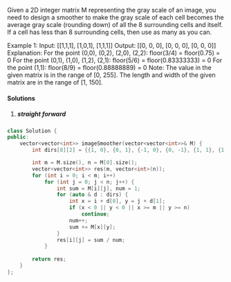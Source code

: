 Given a 2D integer matrix M representing the gray scale of an image, you need to design a smoother to make the gray scale of each cell becomes the average gray scale (rounding down) of all the 8 surrounding cells and itself. If a cell has less than 8 surrounding cells, then use as many as you can.

Example 1:
Input:
[[1,1,1],
 [1,0,1],
 [1,1,1]]
Output:
[[0, 0, 0],
 [0, 0, 0],
 [0, 0, 0]]
Explanation:
For the point (0,0), (0,2), (2,0), (2,2): floor(3/4) = floor(0.75) = 0
For the point (0,1), (1,0), (1,2), (2,1): floor(5/6) = floor(0.83333333) = 0
For the point (1,1): floor(8/9) = floor(0.88888889) = 0
Note:
The value in the given matrix is in the range of [0, 255].
The length and width of the given matrix are in the range of [1, 150].

#### Solutions

1. ##### straight forward

```cpp
class Solution {
public:
    vector<vector<int>> imageSmoother(vector<vector<int>>& M) {
        int dirs[8][2] = {{1, 0}, {0, 1}, {-1, 0}, {0, -1}, {1, 1}, {1, -1}, {-1, 1}, {-1, -1}};

        int m = M.size(), n = M[0].size();
        vector<vector<int>> res(m, vector<int>(n));
        for (int i = 0; i < m; i++)
            for (int j = 0; j < n; j++) {
                int sum = M[i][j], num = 1;
                for (auto & d : dirs) {
                    int x = i + d[0], y = j + d[1];
                    if (x < 0 || y < 0 || x >= m || y >= n)
                        continue;
                    num++;
                    sum += M[x][y];
                }
                res[i][j] = sum / num;
            }
        
        return res;
    }
};
```
